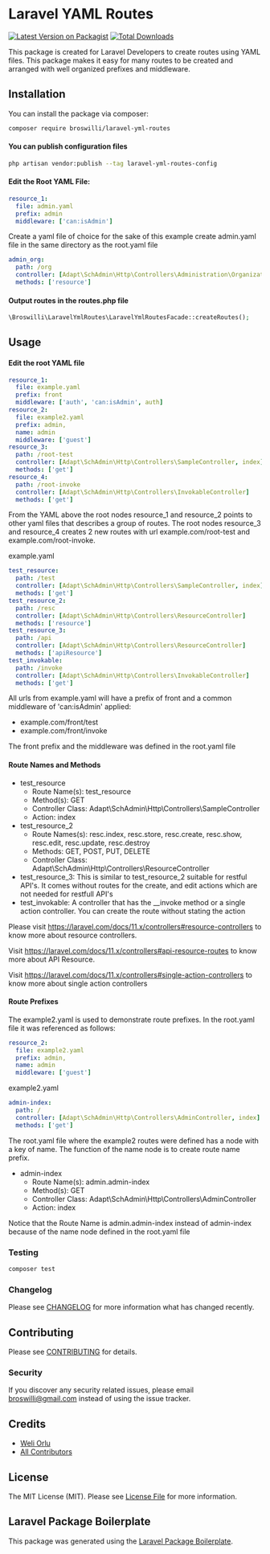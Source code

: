 # Laravel YAML Routes

[![Latest Version on Packagist](https://img.shields.io/packagist/v/broswilli/laravel-yml-routes.svg?style=flat-square)](https://packagist.org/packages/broswilli/laravel-yml-routes)
[![Total Downloads](https://img.shields.io/packagist/dt/broswilli/laravel-yml-routes.svg?style=flat-square)](https://packagist.org/packages/broswilli/laravel-yml-routes)


This package is created for Laravel Developers to create routes using YAML files. This package makes it easy for many routes to be created and arranged with well organized prefixes and middleware.

## Installation

You can install the package via composer:

```bash
composer require broswilli/laravel-yml-routes
```

#### You can publish configuration files

```bash
php artisan vendor:publish --tag laravel-yml-routes-config
```

#### Edit the Root YAML File:

```yaml
resource_1:
  file: admin.yaml
  prefix: admin
  middleware: ['can:isAdmin']
```
Create a yaml file of choice for the sake of this example create admin.yaml file in the same directory as the root.yaml file

```yaml
admin_org:
  path: /org
  controller: [Adapt\SchAdmin\Http\Controllers\Administration\OrganizationController]
  methods: ['resource']
```
#### Output routes in the routes.php file

```php
\Broswilli\LaravelYmlRoutes\LaravelYmlRoutesFacade::createRoutes();
```
## Usage

#### Edit the root YAML file

```yaml
resource_1:
  file: example.yaml
  prefix: front
  middleware: ['auth', 'can:isAdmin', auth]
resource_2:
  file: example2.yaml
  prefix: admin,
  name: admin
  middleware: ['guest']
resource_3:
  path: /root-test
  controller: [Adapt\SchAdmin\Http\Controllers\SampleController, index]
  methods: ['get']
resource_4:
  path: /root-invoke
  controller: [Adapt\SchAdmin\Http\Controllers\InvokableController]
  methods: ['get']
```
From the YAML above the root nodes resource_1 and resource_2 points to other yaml files that describes a group of routes. The root nodes resource_3 and resource_4 creates 2 new routes with url example.com/root-test and example.com/root-invoke. 

example.yaml

```yaml
test_resource:
  path: /test
  controller: [Adapt\SchAdmin\Http\Controllers\SampleController, index]
  methods: ['get']
test_resource_2:
  path: /resc
  controller: [Adapt\SchAdmin\Http\Controllers\ResourceController]
  methods: ['resource']
test_resource_3:
  path: /api
  controller: [Adapt\SchAdmin\Http\Controllers\ResourceController]
  methods: ['apiResource']
test_invokable:
  path: /invoke
  controller: [Adapt\SchAdmin\Http\Controllers\InvokableController]
  methods: ['get']
```
All urls from example.yaml will have a prefix of front and a common middleware of 'can:isAdmin' applied:
- example.com/front/test
- example.com/front/invoke

The front prefix and the middleware was defined in the root.yaml file

#### Route Names and Methods
- test_resource
  - Route Name(s): test_resource
  - Method(s): GET
  - Controller Class: Adapt\SchAdmin\Http\Controllers\SampleController
  - Action: index
- test_resource_2
  - Route Names(s): resc.index, resc.store, resc.create, resc.show, resc.edit, resc.update, resc.destroy
  - Methods: GET, POST, PUT, DELETE
  - Controller Class: Adapt\SchAdmin\Http\Controllers\ResourceController
- test_resource_3: This is similar to test_resource_2 suitable for restful API's. It comes without routes for the create, and edit actions which are not needed for restfull API's
- test_invokable: A controller that has the __invoke method or a single action controller. You can create the route without stating the action
    
Please visit https://laravel.com/docs/11.x/controllers#resource-controllers to know more about resource controllers. 

Visit https://laravel.com/docs/11.x/controllers#api-resource-routes to know more about API Resource.  

Visit https://laravel.com/docs/11.x/controllers#single-action-controllers to know more about single action controllers

#### Route Prefixes
The example2.yaml is used to demonstrate route prefixes. In the root.yaml file it was referenced as follows:
```yaml
resource_2:
  file: example2.yaml
  prefix: admin,
  name: admin
  middleware: ['guest']
```
example2.yaml

```yaml
admin-index:
  path: /
  controller: [Adapt\SchAdmin\Http\Controllers\AdminController, index]
  methods: ['get']
```
The root.yaml file where the example2 routes were defined has a node with a key of name. The function of the name node is to create route name prefix.
- admin-index
  - Route Name(s): admin.admin-index
  - Method(s): GET
  - Controller Class: Adapt\SchAdmin\Http\Controllers\AdminController
  - Action: index

Notice that the Route Name is admin.admin-index instead of admin-index because of the name node defined in the root.yaml file

### Testing

```bash
composer test
```

### Changelog

Please see [CHANGELOG](CHANGELOG.md) for more information what has changed recently.

## Contributing

Please see [CONTRIBUTING](CONTRIBUTING.md) for details.

### Security

If you discover any security related issues, please email broswilli@gmail.com instead of using the issue tracker.

## Credits

-   [Weli Orlu](https://github.com/broswilli)
-   [All Contributors](../../contributors)

## License

The MIT License (MIT). Please see [License File](LICENSE.md) for more information.

## Laravel Package Boilerplate

This package was generated using the [Laravel Package Boilerplate](https://laravelpackageboilerplate.com).
